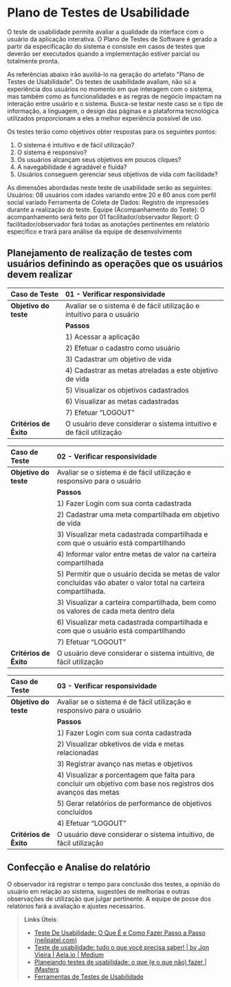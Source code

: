 # Plano de Testes de Usabilidade

O teste de usabilidade permite avaliar a qualidade da interface com o usuário da aplicação interativa. O Plano de Testes de Software é gerado a partir da especificação do sistema e consiste em casos de testes que deverão ser executados quando a implementação estiver parcial ou totalmente pronta.

As referências abaixo irão auxiliá-lo na geração do artefato "Plano de Testes de Usabilidade".
Os testes de usabilidade avaliam, não só a experiência dos usuários no momento em que interagem com o sistema, mas também como as funcionalidades e as regras de negócio impactam na interação entre usuário e o sistema. Busca-se testar neste caso se o tipo de informação, a linguagem, o design das páginas e a plataforma tecnológica utilizados proporcionam a eles a melhor experiência possível de uso. 

Os testes terão como objetivos obter respostas para os seguintes pontos:

1)	O sistema é intuitivo e de fácil utilização?
2)	O sistema é responsivo?
3)	Os usuários alcançam seus objetivos em poucos cliques?
4)	A navegabilidade é agradável e fluída?
5)	Usuários conseguem gerenciar seus objetivos de vida com facilidade?

As dimensões abordadas neste teste de usabilidade serão as seguintes:
Usuários: 08 usuários com idades variando entre 20 e 60 anos com perfil social variado
Ferramenta de Coleta de Dados: Registro de impressões durante a realização do teste.
Equipe (Acompanhamento do Teste): O acompanhamento será feito por 01 facilitador/observador	
Report:  O facilitador/observador fará todas as anotações pertinentes em relatório especifico e trará para análise da equipe de desenvolvimento

## Planejamento de realização de testes com usuários definindo as operações que os usuários devem realizar ##

|Caso de Teste | 01 - Verificar responsividade|
|:--|:--|
|**Objetivo do teste**| Avaliar se o sistema é de fácil utilização e intuitivo para o usuário| 
||**Passos**|
||1) Acessar a aplicação|
||2) Efetuar o cadastro como usuário|
||3) Cadastrar um objetivo de vida|
||4) Cadastrar as metas atreladas a este objetivo de vida||
||5) Visualizar os objetivos cadastrados||
||6) Visualizar as metas cadastradas||
||7) Efetuar “LOGOUT”|
|**Critérios de Êxito**|O usuário deve considerar o sistema intuitivo e de fácil utilização|

|Caso de Teste | 02 - Verificar responsividade|
|:--|:--|
|**Objetivo do teste**| Avaliar se o sistema é de fácil utilização e responsivo para o usuário| 
||**Passos**|
||1) Fazer Login com sua conta cadastrada|
||2) Cadastrar uma meta compartilhada em objetivo de vida|
||3) Visualizar meta cadastrada compartilhada e com que o usuário está compartilhando|
||4) Informar valor entre metas de valor na carteira compartilhada|
||5) Permitir que o usuário decida se metas de valor concluídas vão abater o valor total na carteira compartilhada.|
||3) Visualizar a carteira compartilhada, bem como os valores de cada meta dentro dela|
||6) Visualizar meta cadastrada compartilhada e com que o usuário está compartilhando|
||7) Efetuar “LOGOUT”|
|**Critérios de Êxito**|O usuário deve considerar o sistema intuitivo, de fácil utilização|

|Caso de Teste | 03 - Verificar responsividade|
|:--|:--|
|**Objetivo do teste**| Avaliar se o sistema é de fácil utilização e responsivo para o usuário| 
||**Passos**|
||1) Fazer Login com sua conta cadastrada|
||2) Visualizar obketivos de vida e metas relacionadas|
||3) Registrar avanço nas metas e objetivos|
||4) Visualizar a porcentagem que falta para concluir um objetivo com base nos registros dos avanços das metas|
||5) Gerar relatórios de performance de objetivos concluídos|
||4) Efetuar “LOGOUT”|
|**Critérios de Êxito**|O usuário deve considerar o sistema intuitivo, de fácil utilização|
## Confecção e Analise do relatório ##

O observador irá registrar o tempo para conclusão dos testes, a opinião do usuário em relação ao sistema, sugestões de melhorias e outras observações de utilização que julgar pertinente. A equipe de posse dos relatórios fará a avaliação e ajustes necessários.

> **Links Úteis**:
> - [Teste De Usabilidade: O Que É e Como Fazer Passo a Passo (neilpatel.com)](https://neilpatel.com/br/blog/teste-de-usabilidade/)
> - [Teste de usabilidade: tudo o que você precisa saber! | by Jon Vieira | Aela.io | Medium](https://medium.com/aela/teste-de-usabilidade-o-que-voc%C3%AA-precisa-saber-39a36343d9a6/)
> - [Planejando testes de usabilidade: o que (e o que não) fazer | iMasters](https://imasters.com.br/design-ux/planejando-testes-de-usabilidade-o-que-e-o-que-nao-fazer/)
> - [Ferramentas de Testes de Usabilidade](https://www.usability.gov/how-to-and-tools/resources/templates.html)
